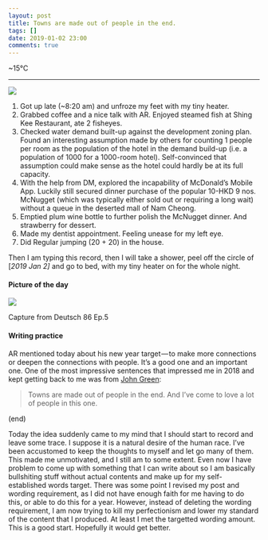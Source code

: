 ```yaml
---
layout: post
title: Towns are made out of people in the end.
tags: []
date: 2019-01-02 23:00
comments: true
---
```

\~15°C

---

![](https://cdn-images-1.medium.com/max/600/1*pj8EmQzN1hqTQsVk-Oen_g.jpeg)

1.  Got up late (\~8:20 am) and unfroze my feet with my tiny
    heater.
2.  Grabbed coffee and a nice talk with AR. Enjoyed steamed fish at
    Shing Kee Restaurant, ate 2 fisheyes.
3.  Checked water demand built-up against the development zoning plan.
    Found an interesting assumption made by others for counting 1 people
    per room as the population of the hotel in the demand build-up (i.e.
    a population of 1000 for a 1000-room hotel). Self-convinced that
    assumption could make sense as the hotel could hardly be at its full
    capacity.
4.  With the help from DM, explored the incapability of McDonald’s
    Mobile App. Luckily still secured dinner purchase of the popular
    10-HKD 9 nos. McNugget (which was typically either sold out or
    requiring a long wait) without a queue in the deserted mall of Nam
    Cheong.
5.  Emptied plum wine bottle to further polish the McNugget dinner. And
    strawberry for dessert.
6.  Made my dentist appointment. Feeling unease for my left eye.
7.  Did Regular jumping (20 + 20) in the house.

Then I am typing this record, then I will take a shower, peel off the
circle of [*2019 Jan 2]* and go to bed, with my tiny heater on for
the whole night.

#### Picture of the day 

![](https://cdn-images-1.medium.com/max/800/1*48Ve1X0cnelBhl8Pc3GBqA.png)

Capture from Deutsch 86 Ep.5

#### Writing practice

AR mentioned today about his new year target — to make more connections
or deepen the connections with people. It’s a good one and an important
one. One of the most impressive sentences that impressed me in 2018 and
kept getting back to me was from [John
Green](https://www.youtube.com/watch?v=vwqOvyfAZHc):

> Towns are made out of people in the end. And I’ve come to love a lot
> of people in this one.

(end)

Today the idea suddenly came to my mind that I should start to record
and leave some trace. I suppose it is a natural desire of the human
race. I’ve been accustomed to keep the thoughts to myself and let go
many of them. This made me unmotivated, and I still am to some extent.
Even now I have problem to come up with something that I can write about
so I am basically bullshiting stuff without actual contents and make up
for my self-established words target. There was some point I revised my
post and wording requirement, as I did not have enough faith for me
having to do this, or able to do this for a year. However, instead of
deleting the wording requirement, I am now trying to kill my
perfectionism and lower my standard of the content that I produced. At
least I met the targetted wording amount. This is a good start.
Hopefully it would get better.
